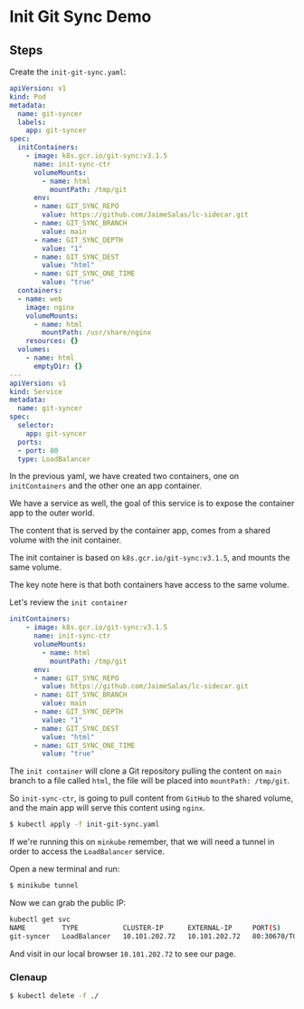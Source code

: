 # Init Git Sync Demo

## Steps

Create the `init-git-sync.yaml`:

```yaml
apiVersion: v1
kind: Pod
metadata:
  name: git-syncer
  labels:
    app: git-syncer
spec:
  initContainers:
    - image: k8s.gcr.io/git-sync:v3.1.5
      name: init-sync-ctr
      volumeMounts:
        - name: html
          mountPath: /tmp/git
      env:
      - name: GIT_SYNC_REPO
        value: https://github.com/JaimeSalas/lc-sidecar.git
      - name: GIT_SYNC_BRANCH
        value: main
      - name: GIT_SYNC_DEPTH
        value: "1"
      - name: GIT_SYNC_DEST
        value: "html"
      - name: GIT_SYNC_ONE_TIME
        value: "true" 
  containers:
  - name: web
    image: nginx
    volumeMounts:
      - name: html
        mountPath: /usr/share/nginx
    resources: {}
  volumes:
    - name: html
      emptyDir: {}
---
apiVersion: v1
kind: Service
metadata:
  name: git-syncer
spec:
  selector:
    app: git-syncer
  ports:
  - port: 80
  type: LoadBalancer
```

In the previous yaml, we have created two containers, one on `initContainers` and the other one an app container. 

We have a service as well, the goal of this service is to expose the container app to the outer world.

The content that is served by the container app, comes from a shared volume with the init container.

The init container is based on `k8s.gcr.io/git-sync:v3.1.5`, and mounts the same volume.

The key note here is that both containers have access to the same volume. 

Let's review the `init container`

```yaml
initContainers:
    - image: k8s.gcr.io/git-sync:v3.1.5
      name: init-sync-ctr
      volumeMounts:
        - name: html
          mountPath: /tmp/git
      env:
      - name: GIT_SYNC_REPO
        value: https://github.com/JaimeSalas/lc-sidecar.git
      - name: GIT_SYNC_BRANCH
        value: main
      - name: GIT_SYNC_DEPTH
        value: "1"
      - name: GIT_SYNC_DEST
        value: "html"
      - name: GIT_SYNC_ONE_TIME
        value: "true"
```

The `init container` will clone a Git repository pulling the content on `main` branch to a file called `html`, the file will be placed into `mountPath: /tmp/git`. 

So `init-sync-ctr`, is going to pull content from `GitHub` to the shared volume, and the main app will serve this content using `nginx`.

```bash
$ kubectl apply -f init-git-sync.yaml
```

If we're running this on `minkube` remember, that we will need a tunnel in order to access the `LoadBalancer` service. 

Open a new terminal and run:

```bash
$ minikube tunnel
```

Now we can grab the public IP:

```bash
kubectl get svc
NAME         TYPE           CLUSTER-IP      EXTERNAL-IP     PORT(S)        AGE
git-syncer   LoadBalancer   10.101.202.72   10.101.202.72   80:30670/TCP   4m9s
```

And visit in our local browser `10.101.202.72` to see our page.

### Clenaup

```bash
$ kubectl delete -f ./
```
